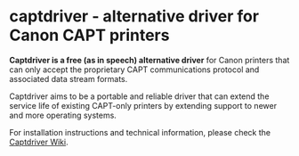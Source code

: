 # captdriver - alternative driver for Canon CAPT printers

**Captdriver is a free (as in speech) alternative driver** for Canon 
printers that can only accept the proprietary CAPT communications
protocol and associated data stream formats.

Captdriver aims to be a portable and reliable driver that can extend
the service life of existing CAPT-only printers by extending support
to newer and more operating systems.

For installation instructions and technical information, please check
the [Captdriver Wiki](https://github.com/mounaiban/captdriver/wiki).

